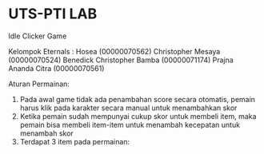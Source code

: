 # UTS-PTI LAB
 Idle Clicker Game

Kelompok Eternals :
Hosea (00000070562)
Christopher Mesaya (00000070524)
Benedick Christopher Bamba (00000071174)
Prajna Ananda Citra (00000070561)

Aturan Permainan:
1. Pada awal game tidak ada penambahan score secara otomatis, pemain harus klik pada karakter secara manual untuk menambahkan skor
2. Ketika pemain sudah mempunyai cukup skor untuk membeli item, maka pemain bisa membeli item-item untuk menambah kecepatan untuk menambah skor
3. Terdapat 3 item pada permainan:

